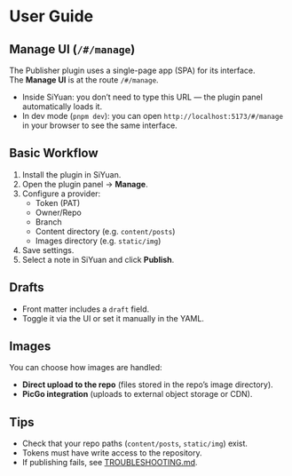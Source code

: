 # User Guide

## Manage UI (`/#/manage`)

The Publisher plugin uses a single-page app (SPA) for its interface.  
The **Manage UI** is at the route `/#/manage`.

- Inside SiYuan: you don’t need to type this URL — the plugin panel automatically loads it.
- In dev mode (`pnpm dev`): you can open `http://localhost:5173/#/manage` in your browser to see the same interface.

## Basic Workflow

1. Install the plugin in SiYuan.
2. Open the plugin panel → **Manage**.
3. Configure a provider:
    - Token (PAT)
    - Owner/Repo
    - Branch
    - Content directory (e.g. `content/posts`)
    - Images directory (e.g. `static/img`)
4. Save settings.
5. Select a note in SiYuan and click **Publish**.

## Drafts

- Front matter includes a `draft` field.
- Toggle it via the UI or set it manually in the YAML.

## Images

You can choose how images are handled:
- **Direct upload to the repo** (files stored in the repo’s image directory).
- **PicGo integration** (uploads to external object storage or CDN).

## Tips

- Check that your repo paths (`content/posts`, `static/img`) exist.
- Tokens must have write access to the repository.
- If publishing fails, see [TROUBLESHOOTING.md](TROUBLESHOOTING.md).  
